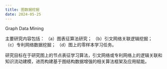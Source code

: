 ```yaml
---
title: 图数据挖掘
date: 2024-05-25
---
```


Graph Data Mining

<!--more-->

主要研究内容包括：
（a）图表征算法研究；
（b）引文网络关联逻辑挖掘；
（c）专利网络数据挖掘；
（d）图上的零样本学习任务。

研究目标在于研究图上的节点表征学习算法，引文网络或专利网络上的逻辑关联和知识流动建模，进而构建基于图结构数据增强的相关算法框架及应用赋能。
